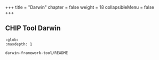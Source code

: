+++
title = "Darwin"
chapter = false
weight = 18
collapsibleMenu = false
+++

## CHIP Tool Darwin

```{toctree}
:glob:
:maxdepth: 1

darwin-framework-tool/README
```
